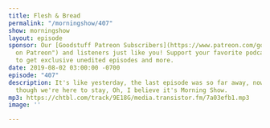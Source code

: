 ```yaml
---
title: Flesh & Bread
permalink: "/morningshow/407"
show: morningshow
layout: episode
sponsor: Our [Goodstuff Patreon Subscribers](https://www.patreon.com/goodstuff "Goodstuff
  on Patreon") and listeners just like you! Support your favorite podcasts directly
  to get exclusive unedited episodes and more.
date: 2019-08-02 03:00:00 -0700
episode: "407"
description: It's like yesterday, the last episode was so far away, now it looks as
  though we're here to stay, Oh, I believe it's Morning Show.
mp3: https://chtbl.com/track/9E18G/media.transistor.fm/7a03efb1.mp3
image: ''

---
```

